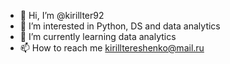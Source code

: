 - 👋 Hi, I’m @kirillter92
- 👀 I’m interested in Python, DS and data analytics
- 🌱 I’m currently learning data analytics
- 📫 How to reach me kirilltereshenko@mail.ru

<!---
kirillter92/kirillter92 is a ✨ special ✨ repository because its `README.md` (this file) appears on your GitHub profile.
You can click the Preview link to take a look at your changes.
--->
